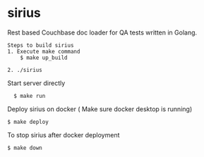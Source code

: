 # sirius
Rest based Couchbase doc loader for QA tests written in Golang.

```textmate
Steps to build sirius
1. Execute make command
    $ make up_build

2. ./sirius    
```

Start server directly  
```textmate
  $ make run
```

Deploy sirius on docker ( Make sure docker desktop is running)
```textmate
$ make deploy
```
To stop sirius after docker deployment
```textmate
$ make down
```